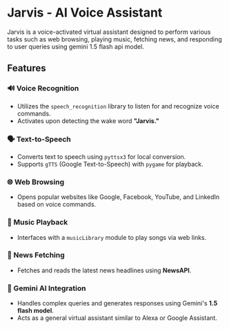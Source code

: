 # Jarvis - AI Voice Assistant

Jarvis is a voice-activated virtual assistant designed to perform various tasks such as web browsing, playing music, fetching news, and responding to user queries using gemini 1.5 flash api model.

## Features

### 🔊 Voice Recognition

- Utilizes the `speech_recognition` library to listen for and recognize voice commands.
- Activates upon detecting the wake word **"Jarvis."**

### 🗣️ Text-to-Speech

- Converts text to speech using `pyttsx3` for local conversion.
- Supports `gTTS` (Google Text-to-Speech) with `pygame` for playback.

### 🌐 Web Browsing

- Opens popular websites like Google, Facebook, YouTube, and LinkedIn based on voice commands.

### 🎵 Music Playback

- Interfaces with a `musicLibrary` module to play songs via web links.

### 📰 News Fetching

- Fetches and reads the latest news headlines using **NewsAPI**.

### 🤖 Gemini AI Integration

- Handles complex queries and generates responses using Gemini's **1.5 flash model**.
- Acts as a general virtual assistant similar to Alexa or Google Assistant.
